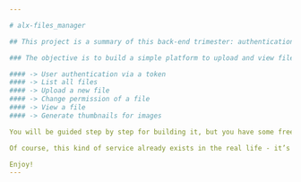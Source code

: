 ```yaml
---

# alx-files_manager

## This project is a summary of this back-end trimester: authentication, NodeJS, MongoDB, Redis, pagination and background processing.

### The objective is to build a simple platform to upload and view files:

#### -> User authentication via a token
#### -> List all files
#### -> Upload a new file
#### -> Change permission of a file
#### -> View a file
#### -> Generate thumbnails for images

You will be guided step by step for building it, but you have some freedoms of implementation, split in more files etc… (utils folder will be your friend)

Of course, this kind of service already exists in the real life - it’s a learning purpose to assemble each piece and build a full product.

Enjoy!
---
```

